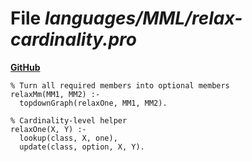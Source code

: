 # File _languages/MML/relax-cardinality.pro_
**[GitHub](https://github.com/softlang/yas/blob/master/languages/MML/relax-cardinality.pro)**
```
% Turn all required members into optional members
relaxMm(MM1, MM2) :-
  topdownGraph(relaxOne, MM1, MM2).

% Cardinality-level helper
relaxOne(X, Y) :-
  lookup(class, X, one),
  update(class, option, X, Y).
```
